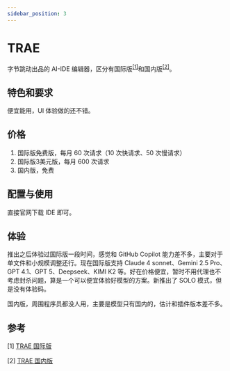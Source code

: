 ```yaml
---
sidebar_position: 3
---
```


# TRAE

字节跳动出品的 AI-IDE 编辑器，区分有国际版<sup>[[1]](#参考)</sup>和国内版<sup>[[2]](#参考)</sup>。

## 特色和要求

便宜能用，UI 体验做的还不错。

## 价格
1. 国际版免费版，每月 60 次请求（10 次快请求、50 次慢请求）
2. 国际版3美元版，每月 600 次请求
3. 国内版，免费

## 配置与使用

直接官网下载 IDE 即可。

## 体验

推出之后体验过国际版一段时间，感觉和 GitHub Copilot 能力差不多，主要对于单文件和小规模调整还行。现在国际版支持 Claude 4 sonnet、Gemini 2.5 Pro、GPT 4.1、GPT 5、Deepseek、KIMI K2 等。好在价格便宜，暂时不用代理也不考虑封杀问题，算是一个可以便宜体验好模型的方案。新推出了 SOLO 模式，但是没有体验码。

国内版，周围程序员都没人用，主要是模型只有国内的，估计和插件版本差不多。

## 参考

[1]&nbsp;[TRAE 国际版](https://www.trae.ai)

[2]&nbsp;[TRAE 国内版](https://www.trae.cn)
